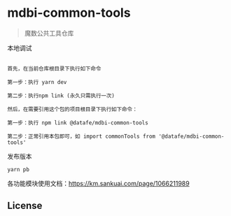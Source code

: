 # mdbi-common-tools

> 魔数公共工具仓库

本地调试

```

首先，在当前仓库根目录下执行如下命令

第一步：执行 yarn dev

第二步：执行npm link (永久只需执行一次)

然后，在需要引用这个包的项目根目录下执行如下命令：

第一步：执行 npm link @datafe/mdbi-common-tools

第二步：正常引用本包即可，如 import commonTools from '@datafe/mdbi-common-tools'

```

发布版本

```
yarn pb
```

各功能模块使用文档：https://km.sankuai.com/page/1066211989

## License
